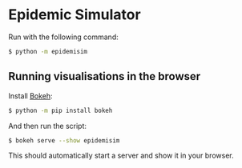 # Epidemic Simulator

Run with the following command:

```bash
$ python -m epidemisim
```

## Running visualisations in the browser

Install [Bokeh](https://bokeh.org/):

```bash
$ python -m pip install bokeh
```

And then run the script:

```bash
$ bokeh serve --show epidemisim
```

This should automatically start a server and show it in your browser.
